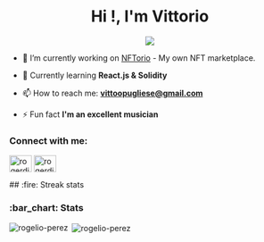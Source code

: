 <h1 align="center">Hi !, I'm Vittorio</h1>

<p align="center">
  <img src="https://readme-typing-svg.herokuapp.com?color=%2336BCF7&size=22&duration=6000&width=552&lines=Frontend+developer+from+Argentina">
</p>

- 🔭 I’m currently working on [NFTorio](https://vittoopugliese.github.io/NFTorio/) - My own NFT marketplace.

- 🌱 Currently learning **React.js & Solidity**

- 📫 How to reach me: **vittoopugliese@gmail.com**

- ⚡ Fun fact **I'm an excellent musician**

<h3 align="left">Connect with me:</h3>
<p align="left">
<a href="https://www.linkedin.com/in/vittoopugliese" target="blank"><img align="center" src="https://cdn-icons-png.flaticon.com/512/174/174857.png" alt="rogerdimonte" height="30" width="40" /></a>
<a href="https://www.instagram.com/vittoopugliese/" target="blank"><img align="center" src="https://raw.githubusercontent.com/rahuldkjain/github-profile-readme-generator/master/src/images/icons/Social/instagram.svg" alt="rogerdimonte" height="30" width="40" /></a>
</p>
## :fire: Streak stats

<h3 align="left">:bar_chart: Stats</h3>

<p><img align="left" src="https://github-readme-stats.vercel.app/api/top-langs?username=vittoopugliese&show_icons=true&locale=en&layout=compact" alt="rogelio-perez" /></p>
<p>&nbsp;<img align="center" src="https://github-readme-stats.vercel.app/api?username=vittoopugliese&show_icons=true&locale=en" alt="rogelio-perez" /></p>
